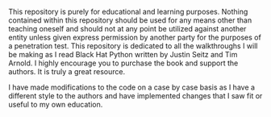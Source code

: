This repository is purely for educational and learning purposes. Nothing contained within this repository should be 
used for any means other than teaching oneself and should not at any point be utilized against another entity
unless given express permission by another party for the purposes of a penetration test.
This repository is dedicated to all the walkthroughs I will be making as I read Black Hat Python written
by Justin Seitz and Tim Arnold.
I highly encourage you to purchase the book and support the authors. It is truly a great resource.

I have made modifications to the code on a case by case basis as I have a different style to the authors and have implemented changes that I saw fit or
useful to my own education.
